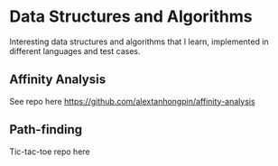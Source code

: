 # Data Structures and Algorithms


Interesting data structures and algorithms that I learn, implemented in different languages and test cases.

## Affinity Analysis

See repo here
https://github.com/alextanhongpin/affinity-analysis

## Path-finding

Tic-tac-toe repo here 
